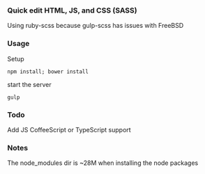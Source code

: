 ### Quick edit HTML, JS, and CSS (SASS)

Using ruby-scss because gulp-scss has issues with FreeBSD

### Usage

Setup
```
npm install; bower install
```

start the server
```
gulp
```

### Todo
Add JS CoffeeScript or TypeScript support

### Notes
The node_modules dir is ~28M when installing the node packages